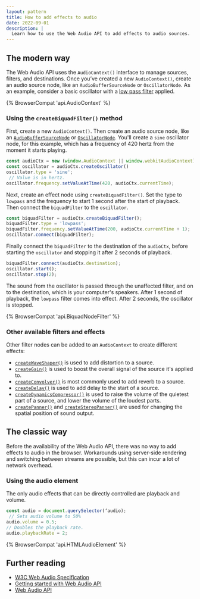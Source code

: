 ```yaml
---
layout: pattern
title: How to add effects to audio
date: 2022-09-01
description: |
  Learn how to use the Web Audio API to add effects to audio sources.
---
```


## The modern way
The Web Audio API uses the `AudioContext()` interface to manage sources, filters, and destinations. Once you’ve created a new `AudioContext()`, create an audio source node, like an `AudioBufferSourceNode` or `OscillatorNode`.  As an example, consider a basic oscillator with a [low pass filter](https://en.wikipedia.org/wiki/Low-pass_filter) applied.

{% BrowserCompat 'api.AudioContext' %}
### Using the `createBiquadFilter()` method

First, create a new `AudioContext()`. Then create an audio source node, like an [`AudioBufferSourceNode`](https://developer.mozilla.org/docs/Web/API/AudioBufferSourceNode) or [`OscillatorNode`](https://developer.mozilla.org/docs/Web/API/OscillatorNode).  You'll create a `sine` oscillator node, for this example, which has a frequency of 420 hertz from the moment it starts playing.

```js
const audioCtx = new (window.AudioContext || window.webkitAudioContext)();
const oscillator = audioCtx.createOscillator()
oscillator.type = 'sine';
 // Value is in hertz.
oscillator.frequency.setValueAtTime(420, audioCtx.currentTime);
```

Next, create an effect node using `createBiquadFilter()`. Set the type to `lowpass` and the frequency to start 1 second after the start of playback. Then connect the `biquadFilter` to the `oscillator`.

```js
const biquadFilter = audioCtx.createBiquadFilter();
biquadFilter.type = 'lowpass';
biquadFilter.frequency.setValueAtTime(200, audioCtx.currentTime + 1);
oscillator.connect(biquadFilter);
```

Finally connect the `biquadFilter` to the destination of the `audioCtx`, before starting the `oscillator` and stopping it after 2 seconds of playback.

```js
biquadFilter.connect(audioCtx.destination);
oscillator.start();
oscillator.stop(2);
```

The sound from the oscillator is passed through the unaffected filter, and on to the destination, which is your computer's speakers. After 1 second of playback, the `lowpass` filter comes into effect. After 2 seconds, the oscillator is stopped.

{% BrowserCompat 'api.BiquadNodeFilter' %}
### Other available filters and effects

Other filter nodes can be added to an `AudioContext` to create different effects:

- [`createWaveShaper()`](https://developer.mozilla.org/docs/Web/API/BaseAudioContext/createWaveShaper) is used to add distortion to a source.
- [`createGain()`](https://developer.mozilla.org/docs/Web/API/BaseAudioContext/createGain) is used to boost the overall signal of the source it's applied to.
- [`createConvolver()`](https://developer.mozilla.org/docs/Web/API/BaseAudioContext/createConvolver) is most commonly used to add reverb to a source.
- [`createDelay()`](https://developer.mozilla.org/docs/Web/API/BaseAudioContext/createDelay) is used to add delay to the start of a source.
- [`createDynamicsCompressor()`](https://developer.mozilla.org/docs/Web/API/BaseAudioContext/createDynamicsCompressor) is used to raise the volume of the quietest part of a source, and lower the volume of the loudest parts.
- [`createPanner()`](https://developer.mozilla.org/docs/Web/API/BaseAudioContext/createPanner) and [`createStereoPanner()`](https://developer.mozilla.org/docs/Web/API/BaseAudioContext/createStereoPanner) are used for changing the spatial position of sound output.

## The classic way

Before the availability of the Web Audio API, there was no way to add effects to audio in the browser.  Workarounds using server-side rendering and switching between streams are possible, but this can incur a lot of network overhead.

### Using the audio element

The only audio effects that can be directly controlled are playback and volume.

```js
const audio = document.querySelector(‘audio);
 // Sets audio volume to 50%
audio.volume = 0.5;
// Doubles the playback rate.
audio.playbackRate = 2;
```

{% BrowserCompat 'api.HTMLAudioElement' %}

## Further reading

- [W3C Web Audio Specification](https://webaudio.github.io/web-audio-api/)
- [Getting started with Web Audio API](https://web.dev/webaudio-intro/)
- [Web Audio API](https://developer.mozilla.org/docs/Web/API/Web_Audio_API)
